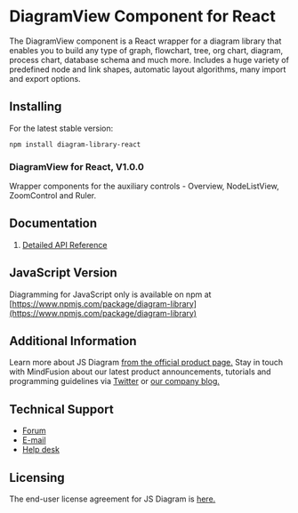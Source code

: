 # DiagramView Component for React

The DiagramView component is a React wrapper for a diagram library that enables you to build any type of graph, flowchart, tree, org chart, diagram, process chart, database schema and much more. Includes a huge variety of predefined node and link shapes, automatic layout algorithms, many import and export options.

## Installing

For the latest stable version:

```
npm install diagram-library-react
```
### DiagramView for React, V1.0.0

Wrapper components for the auxiliary controls - Overview, NodeListView, ZoomControl and Ruler.

## Documentation

1. [Detailed API Reference](https://www.mindfusion.eu/onlinehelp/jsdiagram/index.htm)

## JavaScript Version

Diagramming for JavaScript only is available on npm at [https://www.npmjs.com/package/diagram-library](https://www.npmjs.com/package/diagram-library)

## Additional Information

Learn more about JS Diagram [from the official product page.](https://mindfusion.eu/javascript-diagram.html) Stay in touch with MindFusion about our latest product announcements, tutorials and programming guidelines via  [Twitter](https://twitter.com/MindFusion_News) or [our company blog.](https://mindfusion.eu/blog/)


## Technical Support

* [Forum](https://mindfusion.eu/Forum/YaBB.pl?board=jsdiag_disc)
* [E-mail](mailto:support@mindfusion.eu)
* [Help desk](https://www.mindfusion.eu/HelpDesk/index.php)

## Licensing

The end-user license agreement for JS Diagram is [here.](https://mindfusion.eu/eula.html)


